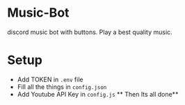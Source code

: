 # Music-Bot
discord music bot with buttons. Play a best quality music.


# Setup
- Add TOKEN in `.env` file
- Fill all the things in `config.json`
- Add Youtube API Key in `config.js`
** Then Its all done**
